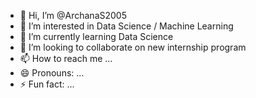 - 👋 Hi, I’m @ArchanaS2005
- 👀 I’m interested in Data Science / Machine Learning
- 🌱 I’m currently learning Data Science
- 💞️ I’m looking to collaborate on new internship program
- 📫 How to reach me ...
- 😄 Pronouns: ...
- ⚡ Fun fact: ...

<!---
ArchanaS2005/ArchanaS2005 is a ✨ special ✨ repository because its `README.md` (this file) appears on your GitHub profile.
You can click the Preview link to take a look at your changes.
--->
